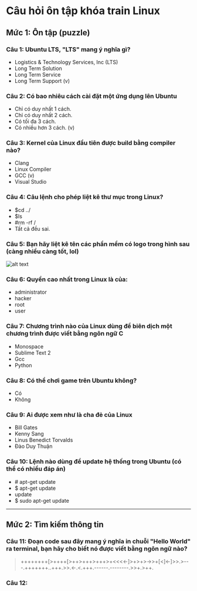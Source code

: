 # Câu hỏi ôn tập khóa train Linux

## Mức 1: Ôn tập (puzzle)

### __Câu 1:__ Ubuntu LTS, "LTS" mang ý nghĩa gì?
+ Logistics & Technology Services, Inc (LTS)
+ Long Term Solution
+ Long Term Service
+ Long Term Support (v)

### __Câu 2:__ Có bao nhiêu cách cài đặt một ứng dụng lên Ubuntu
+ Chỉ có duy nhất 1 cách.
+ Chỉ có duy nhất 2 cách.
+ Có tối đa 3 cách.
+ Có nhiều hơn 3 cách. (v)

### __Câu 3:__ Kernel của Linux đầu tiên được build bằng compiler nào?
+ Clang
+ Linux Compiler
+ GCC (v)
+ Visual Studio

### __Câu 4:__ Câu lệnh cho phép liệt kê thư mục trong Linux?
+ $cd ../
+ $ls
+ \#rm -rf /
+ Tất cả đều sai.

### __Câu 5:__ Bạn hãy liệt kê tên các phần mềm có logo trong hình sau (càng nhiều càng tốt, lol)

![alt text](https://2.bp.blogspot.com/__FHsWCgkJ4Q/TTiXOEe1RlI/AAAAAAAACP4/idwd_RbvteQ/s1600/open-source-software1.jpg "Logo OSS")

### __Câu 6:__ Quyền cao nhất trong Linux là của:
+ administrator
+ hacker
+ root
+ user

### __Câu 7:__ Chương trình nào của Linux dùng để biên dịch một chương trình được viết bằng ngôn ngữ C
+ Monospace
+ Sublime Text 2
+ Gcc
+ Python

### __Câu 8:__ Có thể chơi game trên Ubuntu không?
+ Có
+ Không

### __Câu 9:__ Ai được xem như là cha đẻ của Linux
+ Bill Gates
+ Kenny Sang
+ Linus Benedict Torvalds
+ Đào Duy Thuận

### __Câu 10:__ Lệnh nào dùng để update hệ thống trong Ubuntu (có thể có nhiều đáp án)
+ \# apt-get update
+ $ apt-get update
+ update
+ $ sudo apt-get update

----------
## Mức 2: Tìm kiếm thông tin

### __Câu 11:__ Đoạn code sau đây mang ý nghĩa in chuỗi "Hello World" ra terminal, bạn hãy cho biết nó được viết bằng ngôn ngữ nào?

> ++++++++[>++++[>++>+++>+++>+<<<<-]>+>+>->>+[<]<-]>>.>---.+++++++..+++.>>.<-.<.+++.------.--------.>>+.>++.

### __Câu 12:__ 